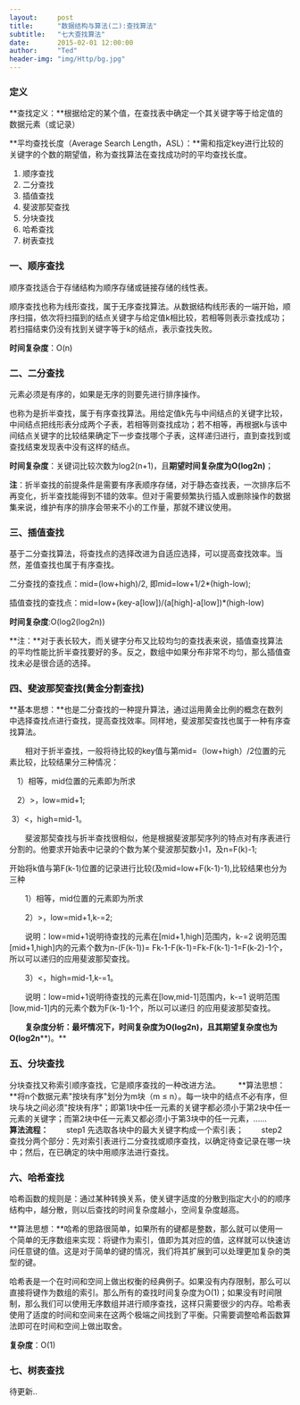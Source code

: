 ```yaml
---
layout:     post
title:      "数据结构与算法(二):查找算法"
subtitle:   "七大查找算法"
date:       2015-02-01 12:00:00
author:     "Ted"
header-img: "img/Http/bg.jpg"
---
```


### 定义

**查找定义：**根据给定的某个值，在查找表中确定一个其关键字等于给定值的数据元素（或记录）

**平均查找长度（Average Search Length，ASL）：**需和指定key进行比较的关键字的个数的期望值，称为查找算法在查找成功时的平均查找长度。

1. 顺序查找
2. 二分查找
3. 插值查找
4. 斐波那契查找
5. 分块查找
6. 哈希查找
7. 树表查找

### 一、顺序查找

顺序查找适合于存储结构为顺序存储或链接存储的线性表。

顺序查找也称为线形查找，属于无序查找算法。从数据结构线形表的一端开始，顺序扫描，依次将扫描到的结点关键字与给定值k相比较，若相等则表示查找成功；若扫描结束仍没有找到关键字等于k的结点，表示查找失败。

**时间复杂度**：O(n)

### 二、二分查找

元素必须是有序的，如果是无序的则要先进行排序操作。

也称为是折半查找，属于有序查找算法。用给定值k先与中间结点的关键字比较，中间结点把线形表分成两个子表，若相等则查找成功；若不相等，再根据k与该中间结点关键字的比较结果确定下一步查找哪个子表，这样递归进行，直到查找到或查找结束发现表中没有这样的结点。

**时间复杂度**：关键词比较次数为log2(n+1)，且**期望时间复杂度为O(log2n)**；

**注**：折半查找的前提条件是需要有序表顺序存储，对于静态查找表，一次排序后不再变化，折半查找能得到不错的效率。但对于需要频繁执行插入或删除操作的数据集来说，维护有序的排序会带来不小的工作量，那就不建议使用。

### 三、插值查找

基于二分查找算法，将查找点的选择改进为自适应选择，可以提高查找效率。当然，差值查找也属于有序查找。

二分查找的查找点：mid=(low+high)/2, 即mid=low+1/2*(high-low);

插值查找的查找点：mid=low+(key-a[low])/(a[high]-a[low])*(high-low)

**时间复杂度**:O(log2(log2n))

**注：**对于表长较大，而关键字分布又比较均匀的查找表来说，插值查找算法的平均性能比折半查找要好的多。反之，数组中如果分布非常不均匀，那么插值查找未必是很合适的选择。

### 四、斐波那契查找(黄金分割查找)

**基本思想：**也是二分查找的一种提升算法，通过运用黄金比例的概念在数列中选择查找点进行查找，提高查找效率。同样地，斐波那契查找也属于一种有序查找算法。

　　相对于折半查找，一般将待比较的key值与第mid=（low+high）/2位置的元素比较，比较结果分三种情况：

　1）相等，mid位置的元素即为所求

　2）>，low=mid+1;

​     3）<，high=mid-1。

　　斐波那契查找与折半查找很相似，他是根据斐波那契序列的特点对有序表进行分割的。他要求开始表中记录的个数为某个斐波那契数小1，及n=F(k)-1;

 开始将k值与第F(k-1)位置的记录进行比较(及mid=low+F(k-1)-1),比较结果也分为三种

　　1）相等，mid位置的元素即为所求

　　2）>，low=mid+1,k-=2;

　　说明：low=mid+1说明待查找的元素在[mid+1,high]范围内，k-=2 说明范围[mid+1,high]内的元素个数为n-(F(k-1))= Fk-1-F(k-1)=Fk-F(k-1)-1=F(k-2)-1个，所以可以递归的应用斐波那契查找。

　　3）<，high=mid-1,k-=1。

　　说明：low=mid+1说明待查找的元素在[low,mid-1]范围内，k-=1 说明范围[low,mid-1]内的元素个数为F(k-1)-1个，所以可以递归 的应用斐波那契查找。

　　**复杂度分析：最坏情况下，时间复杂度为O(log2n)，且其期望复杂度也为O(log2n****)。**

### 五、分块查找

分块查找又称索引顺序查找，它是顺序查找的一种改进方法。
　　**算法思想：**将n个数据元素"按块有序"划分为m块（m ≤ n）。每一块中的结点不必有序，但块与块之间必须"按块有序"；即第1块中任一元素的关键字都必须小于第2块中任一元素的关键字；而第2块中任一元素又都必须小于第3块中的任一元素，……
　　**算法流程：**
　　step1 先选取各块中的最大关键字构成一个索引表；
　　step2 查找分两个部分：先对索引表进行二分查找或顺序查找，以确定待查记录在哪一块中；然后，在已确定的块中用顺序法进行查找。

### 六、哈希查找

哈希函数的规则是：通过某种转换关系，使关键字适度的分散到指定大小的的顺序结构中，越分散，则以后查找的时间复杂度越小，空间复杂度越高。

**算法思想：**哈希的思路很简单，如果所有的键都是整数，那么就可以使用一个简单的无序数组来实现：将键作为索引，值即为其对应的值，这样就可以快速访问任意键的值。这是对于简单的键的情况，我们将其扩展到可以处理更加复杂的类型的键。

哈希表是一个在时间和空间上做出权衡的经典例子。如果没有内存限制，那么可以直接将键作为数组的索引。那么所有的查找时间复杂度为O(1)；如果没有时间限制，那么我们可以使用无序数组并进行顺序查找，这样只需要很少的内存。哈希表使用了适度的时间和空间来在这两个极端之间找到了平衡。只需要调整哈希函数算法即可在时间和空间上做出取舍。

**复杂度**：O(1)

### 七、树表查找

待更新..